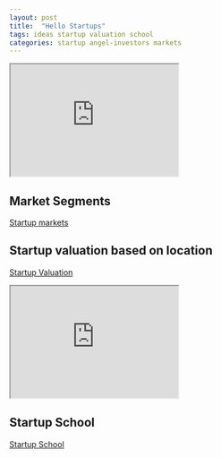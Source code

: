 ```yaml
---
layout: post
title:  "Hello Startups"
tags: ideas startup valuation school
categories: startup angel-investors markets 
---
```

<iframe id="inlineFrameExample"
    title="Inline Frame Example"
    width="300"
    height="200"
    src="https://www.rvcj.com/wp-content/uploads/2019/03/gif-startup-rocket.gif">
</iframe>


## Market Segments
[Startup markets](https://angel.co/markets)

## Startup valuation based on location
[Startup Valuation](https://angel.co/valuations)

<iframe id="inlineFrameExample"
    title="Inline Frame Example"
    width="300"
    height="200"
    src="https://www.openstreetmap.org/export/embed.html?bbox=-0.004017949104309083%2C51.47612752641776%2C0.00030577182769775396%2C51.478569861898606&layer=mapnik">
</iframe>

## Startup School
[Startup School](https://www.startupschool.org/)
